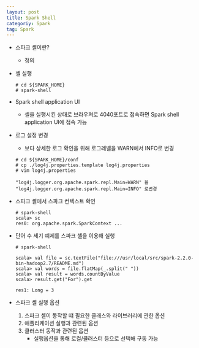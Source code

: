 ```yaml
---
layout: post
title: Spark Shell
categoriy: Spark
tag: Spark
---
```

- 스파크 셸이란?
    - 정의

- 셸 실행
    ````
    # cd ${SPARK_HOME}
    # spark-shell
    ````

- Spark shell application UI
    - 셸을 실행시킨 상태로 브라우져로 4040포트로 접속하면 Spark shell application UI에 접속 가능
    

- 로그 설정 변경
    - 보다 상세한 로그 확인을 위해 로그레벨을 WARN에서 INFO로 변경
    ````
    # cd ${SPARK_HOME}/conf
    # cp ./log4j.properties.template log4j.properties
    # vim log4j.properties
    
    "log4j.logger.org.apache.spark.repl.Main=WARN" 을
    "log4j.logger.org.apache.spark.repl.Main=INFO" 로변경
    ````

- 스파크 셸에서 스파크 컨텍스트 확인
    ````
    # spark-shell
    scala> sc
    res0: org.apache.spark.SparkContext ...
    ````
    
- 단어 수 세기 예제를 스파크 셸을 이용해 실행
    ````
    # spark-shell
    
    scala> val file = sc.textFile("file:///usr/local/src/spark-2.2.0-bin-hadoop2.7/README.md")
    scala> val words = file.flatMap(_.split(" "))
    scala> val result = words.countByValue
    scala> result.get("For").get
    
    res1: Long = 3
    ````
    
- 스파크 셸 실행 옵션
    1. 스파크 셸이 동작할 떄 필요한 클래스와 라이브러리에 관한 옵션
    2. 애플리케이션 실행과 관련된 옵션
    3. 클러스터 동작과 관련된 옵션
        - 실행옵션을 통해 로컬/클러스터 등으로 선택해 구동 가능
